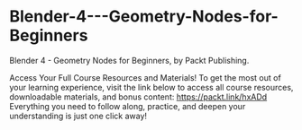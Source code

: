 # Blender-4---Geometry-Nodes-for-Beginners
Blender 4 - Geometry Nodes for Beginners, by Packt Publishing.

Access Your Full Course Resources and Materials!
To get the most out of your learning experience, visit the link below to access all course resources, downloadable materials, and bonus content: https://packt.link/hxADd
Everything you need to follow along, practice, and deepen your understanding is just one click away!
